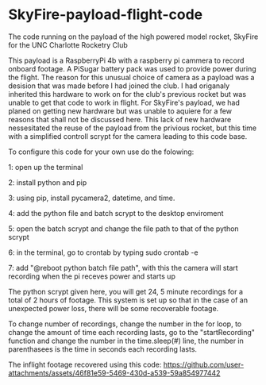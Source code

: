 # SkyFire-payload-flight-code
The code running on the payload of the high powered model rocket, SkyFire for the UNC Charlotte Rocketry Club

This payload is a RaspberryPi 4b with a raspberry pi cammera to record onboard footage. A PiSugar battery pack was used to provide power during the flight. The reason for this unusual choice of camera as a payload was a desision that was made before I had joined the club. I had origanaly inherited this hardware to work on for the club's previous rocket but was unable to get that code to work in flight. For SkyFire's payload, we had planed on getting new hardware but was unable to aquiere for a few reasons that shall not be discussed here. This lack of new hardware nessesitated the reuse of the payload from the privious rocket, but this time with a simplified controll scrypt for the camera leading to this code base.





To configure this code for your own use do the folowing:

1: open up the terminal

2: install python and pip

3: using pip, install pycamera2, datetime, and time.

4: add the python file and batch scrypt to the desktop enviroment

5: open the batch scrypt and change the file path to that of the python scrypt

6: in the terminal, go to crontab by typing sudo crontab -e

7: add "@reboot python batch file path", with this the camera will start recording when the pi receves power and starts up

The python scrypt given here, you will get 24, 5 minute recordings for a total of 2 hours of footage. This system is set up so that in the case of an unexpected power loss, there will be some recoverable footage.

To change number of recordings, change the number in the for loop, to change the amount of time each recording lasts, go to the "startRecording" function and change the number in the time.sleep(#) line, the number in parenthasees is the time in seconds each recording lasts.

The inflight footage recovered using this code:
https://github.com/user-attachments/assets/46f81e59-5469-430d-a539-59a854977442
